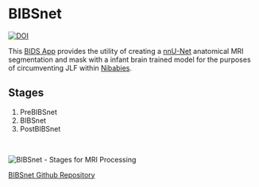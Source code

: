 # BIBSnet

[![DOI](https://zenodo.org/badge/DOI/10.5281/zenodo.8015338.svg)](https://doi.org/10.5281/zenodo.8015338)

This [BIDS App](https://bids-apps.neuroimaging.io/about/) provides the utility of creating a [nnU-Net](https://github.com/MIC-DKFZ/nnUNet) anatomical MRI segmentation and mask with a infant brain trained model for the purposes of circumventing JLF within [Nibabies](https://nibabies.readthedocs.io/en/latest/index.html). 

## Stages

1. PreBIBSnet
2. BIBSnet
3. PostBIBSnet

<br />

![BIBSnet - Stages for MRI Processing](https://github.com/DCAN-Labs/CABINET/assets/95246814/6db1660e-6476-4ee1-abbd-30b5917882bb)

[BIBSnet Github Repository](https://github.com/DCAN-Labs/BIBSnet)
